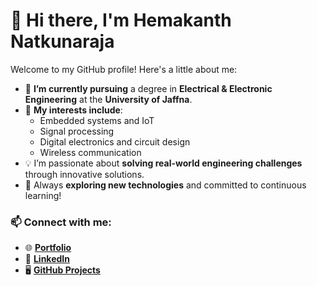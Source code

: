 # 👋 Hi there, I'm Hemakanth Natkunaraja  

Welcome to my GitHub profile! Here's a little about me:  

- 🌱 **I’m currently pursuing** a degree in **Electrical & Electronic Engineering** at the **University of Jaffna**.  
- 🔭 **My interests include**:  
  - Embedded systems and IoT  
  - Signal processing  
  - Digital electronics and circuit design  
  - Wireless communication  
- 💡 I’m passionate about **solving real-world engineering challenges** through innovative solutions.  
- 🌟 Always **exploring new technologies** and committed to continuous learning!  

### 📫 Connect with me:  
- 🌐 [**Portfolio**](https://hemakanthnatkunaraja.onrender.com/)  
- 💼 [**LinkedIn**](https://www.linkedin.com/in/hemakanth-natkunaraja-232aa2245/)  
- 🖥️ [**GitHub Projects**]((https://github.com/HemakanthNatkunaraja/HemakanthNatkunaraja/edit/main/README.md))  
